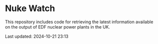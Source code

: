 # Nuke Watch

This repository includes code for retrieving the latest information available on the output of EDF nuclear power plants in the UK.

Last updated: 2024-10-21 23:13